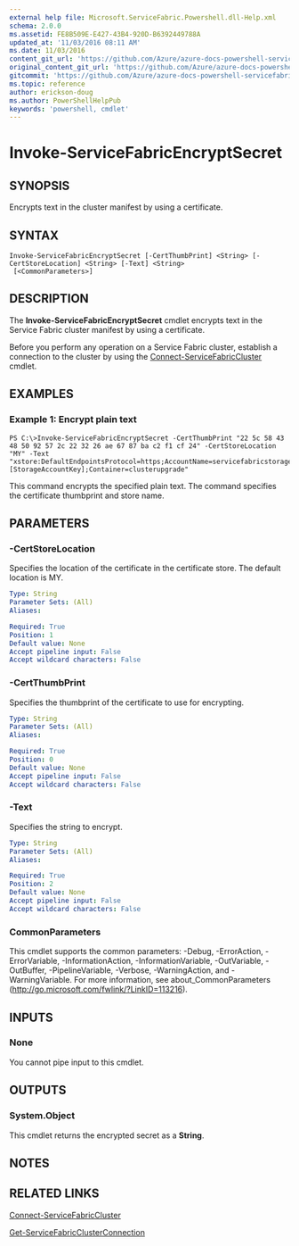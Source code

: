 ```yaml
---
external help file: Microsoft.ServiceFabric.Powershell.dll-Help.xml
schema: 2.0.0
ms.assetid: FE8B509E-E427-43B4-920D-B6392449788A
updated_at: '11/03/2016 08:11 AM'
ms.date: 11/03/2016
content_git_url: 'https://github.com/Azure/azure-docs-powershell-servicefabric/blob/master/Service-Fabric-cmdlets/ServiceFabric/vlatest/Invoke-ServiceFabricEncryptSecret.md'
original_content_git_url: 'https://github.com/Azure/azure-docs-powershell-servicefabric/blob/master/Service-Fabric-cmdlets/ServiceFabric/vlatest/Invoke-ServiceFabricEncryptSecret.md'
gitcommit: 'https://github.com/Azure/azure-docs-powershell-servicefabric/blob/1ee1eb862e0b78a20a656aad5e958efd0f11f85c'
ms.topic: reference
author: erickson-doug
ms.author: PowerShellHelpPub
keywords: 'powershell, cmdlet'
---
```


# Invoke-ServiceFabricEncryptSecret

## SYNOPSIS
Encrypts text in the cluster manifest by using a certificate.

## SYNTAX

```
Invoke-ServiceFabricEncryptSecret [-CertThumbPrint] <String> [-CertStoreLocation] <String> [-Text] <String>
 [<CommonParameters>]
```

## DESCRIPTION
The **Invoke-ServiceFabricEncryptSecret** cmdlet encrypts text in the Service Fabric cluster manifest by using a certificate.

Before you perform any operation on a Service Fabric cluster, establish a connection to the cluster by using the [Connect-ServiceFabricCluster](./Connect-ServiceFabricCluster.md) cmdlet.

## EXAMPLES

### Example 1: Encrypt plain text
```
PS C:\>Invoke-ServiceFabricEncryptSecret -CertThumbPrint "22 5c 58 43 48 50 92 57 2c 22 32 26 ae 67 87 ba c2 f1 cf 24" -CertStoreLocation "MY" -Text "xstore:DefaultEndpointsProtocol=https;AccountName=servicefabricstorage;AccountKey=[StorageAccountKey];Container=clusterupgrade"
```

This command encrypts the specified plain text.
The command specifies the certificate thumbprint and store name.

## PARAMETERS

### -CertStoreLocation
Specifies the location of the certificate in the certificate store.
The default location is MY.

```yaml
Type: String
Parameter Sets: (All)
Aliases:

Required: True
Position: 1
Default value: None
Accept pipeline input: False
Accept wildcard characters: False
```

### -CertThumbPrint
Specifies the thumbprint of the certificate to use for encrypting.

```yaml
Type: String
Parameter Sets: (All)
Aliases:

Required: True
Position: 0
Default value: None
Accept pipeline input: False
Accept wildcard characters: False
```

### -Text
Specifies the string to encrypt.

```yaml
Type: String
Parameter Sets: (All)
Aliases:

Required: True
Position: 2
Default value: None
Accept pipeline input: False
Accept wildcard characters: False
```

### CommonParameters
This cmdlet supports the common parameters: -Debug, -ErrorAction, -ErrorVariable, -InformationAction, -InformationVariable, -OutVariable, -OutBuffer, -PipelineVariable, -Verbose, -WarningAction, and -WarningVariable. For more information, see about_CommonParameters (http://go.microsoft.com/fwlink/?LinkID=113216).

## INPUTS

### None
You cannot pipe input to this cmdlet.

## OUTPUTS

### System.Object
This cmdlet returns the encrypted secret as a **String**.

## NOTES

## RELATED LINKS

[Connect-ServiceFabricCluster](./Connect-ServiceFabricCluster.md)

[Get-ServiceFabricClusterConnection](./Get-ServiceFabricClusterConnection.md)
